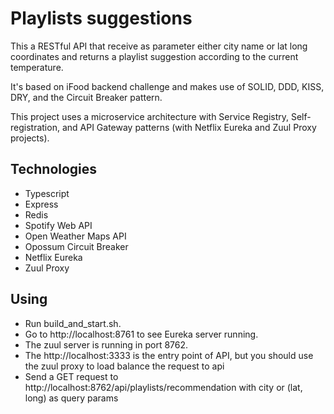 # Playlists suggestions

This a RESTful API that receive as parameter either city name or lat long coordinates and returns a playlist suggestion according to the current temperature.  

It's based on iFood backend challenge and makes use of SOLID, DDD, KISS, DRY, and the Circuit Breaker pattern.

This project uses a microservice architecture with Service Registry, Self-registration, and API Gateway patterns (with Netflix Eureka and Zuul Proxy projects).

## Technologies

* Typescript
* Express
* Redis
* Spotify Web API
* Open Weather Maps API
* Opossum Circuit Breaker
* Netflix Eureka
* Zuul Proxy

## Using

* Run build_and_start.sh. 
* Go to http://localhost:8761 to see Eureka server running.   
* The zuul server is running in port 8762. 
* The http://localhost:3333 is the entry point of API, but you should use the zuul proxy to load balance the request to api
* Send a GET request to http://localhost:8762/api/playlists/recommendation with city or (lat, long) as query params

